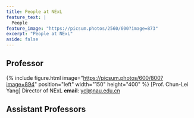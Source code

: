 ```yaml
---
title: People at NExL
feature_text: |
  People
feature_image: "https://picsum.photos/2560/600?image=873"
excerpt: "People at NExL"
aside: false
---
```


## Professor

{% include figure.html image="https://picsum.photos/600/800?image=894" position="left" width="150" height="400" %}
[Prof. Chun-Lei Yang]
Director of NExL
**email**: ycl@nau.edu.cn



## Assistant Professors
